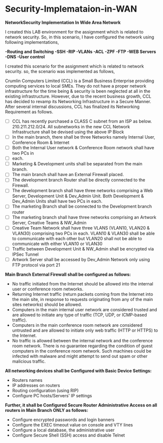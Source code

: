 # Security-Implemataion-in-WAN
**NetworkSecurity Implementation In Wide Area Network**


I created this LAB environment for the assignment which is related to network security. So, in this scenario, I have configured the network using following implementations,  

**-Routing and Switching 
-SSH
-RIP 
-VLANs
-ACL 
-ZPF 
-FTP 
-WEB Servers 
-DNS 
-User control**


I created this scenario for the assignment which is related to network security. so, the scenario was implemented as follows,

Crumlin Computers Limited (CCL) is a Small Business Enterprise providing computing
services to local SMEs. They do not have a proper network infrastructure for the time
being & security is been neglected at all in the existing infrastructure. However, due to
the recent business growth, CCL has decided to revamp its Networking Infrastructure
in a Secure Manner. After several internal discussions, CCL has finalized its
Networking Requirement as follows.

- [ ] CCL has recently purchased a CLASS C subnet from an ISP as below. 210.211.212.0/24. All subnetworks in the new CCL Network Infrastructure shall be devised using the above IP Block
- [ ] In the main branch, there shall be three Networks namely Internal User, Conference Room & Internet
- [ ] Both the Internal User network & Conference Room network shall have two PCs in
- [ ] each.
- [ ] Marketing & Development units shall be separated from the main branch.
- [ ] The main branch shall have an External Firewall placed.
- [ ] The development branch Router shall be directly connected to the Firewall.
- [ ] The development branch shall have three networks comprising a Web Server, Development Unit & Dev_Admin Unit. Both Development & Dev_Admin Units shall have two PCs in each.
- [ ] The marketing Branch shall be connected to the Development branch router
- [ ] The marketing branch shall have three networks comprising an Artwork Server, Creative Teams & NW_Admin
- [ ] Creative Team Network shall have three VLANS (VLAN10, VLAN20 & VLAN30) comprising two PCs in each. VLAN10 & VLAN30 shall be able to communicate with each other but VLAN20 shall not be able to communicate with either VLAN10 or VLAN30
- [ ] Traffic between Development Unit & NW_Admin shall be encrypted via IPSec Tunnel
- [ ] Artwork Server shall be accessed by Dev_Admin Network only using FTP protocol via port 21

**Main Branch External Firewall shall be configured as follows:**

- No traffic initiated from the Internet should be allowed into the internal user or conference room networks.
- Returning Internet traffic (return packets coming from the Internet into the main site, in response to requests originating from any of the main sites networks) should be allowed.
- Computers in the main internal user network are considered trusted and are allowed to initiate any type of traffic (TCP, UDP, or ICMP-based traffic).
- Computers in the main conference room network are considered untrusted and are allowed to initiate only web traffic (HTTP or HTTPS) to the Internet.
- No traffic is allowed between the internal network and the conference room network. There is no guarantee regarding the condition of guest computers in the conference room network. Such machines could be infected with malware and might attempt to send out spam or other malicious traffic.

**All networking devices shall be Configured with Basic Device Settings:**

- Routers names
- IP addresses on routers
- Routing configuration (using RIP)
- Configure PC hosts/Servers' IP settings


**Further, it shall be Configured Secure Router Administrative Access on all routers in Main Branch ONLY as follows:**

- Configure encrypted passwords and login banners
- Configure the EXEC timeout value on console and VTY lines
- Configure a local database, the administrative user
- Configure Secure Shell (SSH) access and disable Telnet

